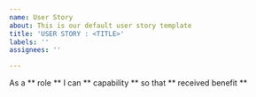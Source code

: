 ```yaml
---
name: User Story
about: This is our default user story template
title: 'USER STORY : <TITLE>'
labels: ''
assignees: ''

---
```


As a ** role ** I can ** capability **  so that ** received benefit **
